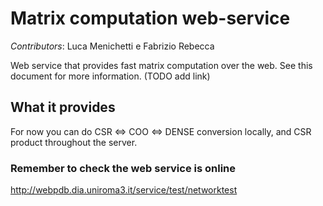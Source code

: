 # Matrix computation web-service

*Contributors*: Luca Menichetti e Fabrizio Rebecca

Web service that provides fast matrix computation over the web. See this document for more information. (TODO add link)

## What it provides

For now you can do CSR <=> COO <=> DENSE conversion locally, and CSR product throughout the server.

### Remember to check the web service is online

http://webpdb.dia.uniroma3.it/service/test/networktest
